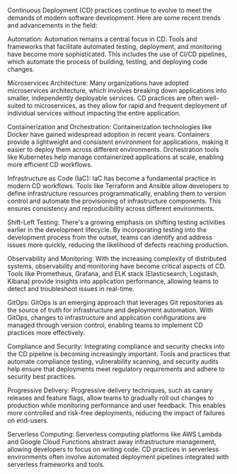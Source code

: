 Continuous Deployment (CD) practices continue to evolve to meet the demands of modern software development. Here are some recent trends and advancements in the field:

Automation: Automation remains a central focus in CD. Tools and frameworks that facilitate automated testing, deployment, and monitoring have become more sophisticated. This includes the use of CI/CD pipelines, which automate the process of building, testing, and deploying code changes.

Microservices Architecture: Many organizations have adopted microservices architecture, which involves breaking down applications into smaller, independently deployable services. CD practices are often well-suited to microservices, as they allow for rapid and frequent deployment of individual services without impacting the entire application.

Containerization and Orchestration: Containerization technologies like Docker have gained widespread adoption in recent years. Containers provide a lightweight and consistent environment for applications, making it easier to deploy them across different environments. Orchestration tools like Kubernetes help manage containerized applications at scale, enabling more efficient CD workflows.

Infrastructure as Code (IaC): IaC has become a fundamental practice in modern CD workflows. Tools like Terraform and Ansible allow developers to define infrastructure resources programmatically, enabling them to version control and automate the provisioning of infrastructure components. This ensures consistency and reproducibility across different environments.

Shift-Left Testing: There's a growing emphasis on shifting testing activities earlier in the development lifecycle. By incorporating testing into the development process from the outset, teams can identify and address issues more quickly, reducing the likelihood of defects reaching production.

Observability and Monitoring: With the increasing complexity of distributed systems, observability and monitoring have become critical aspects of CD. Tools like Prometheus, Grafana, and ELK stack (Elasticsearch, Logstash, Kibana) provide insights into application performance, allowing teams to detect and troubleshoot issues in real-time.

GitOps: GitOps is an emerging approach that leverages Git repositories as the source of truth for infrastructure and deployment automation. With GitOps, changes to infrastructure and application configurations are managed through version control, enabling teams to implement CD practices more effectively.

Compliance and Security: Integrating compliance and security checks into the CD pipeline is becoming increasingly important. Tools and practices that automate compliance testing, vulnerability scanning, and security audits help ensure that deployments meet regulatory requirements and adhere to security best practices.

Progressive Delivery: Progressive delivery techniques, such as canary releases and feature flags, allow teams to gradually roll out changes to production while monitoring performance and user feedback. This enables more controlled and risk-free deployments, reducing the impact of failures on end-users.

Serverless Computing: Serverless computing platforms like AWS Lambda and Google Cloud Functions abstract away infrastructure management, allowing developers to focus on writing code. CD practices in serverless environments often involve automated deployment pipelines integrated with serverless frameworks and tools.
